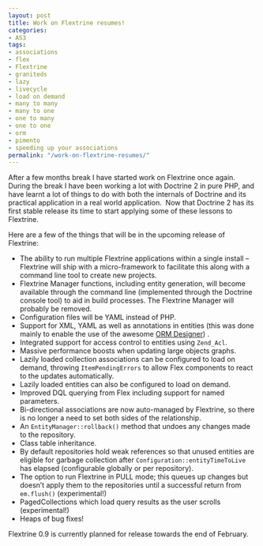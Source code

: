 ```yaml
---
layout: post
title: Work on Flextrine resumes!
categories:
- AS3
tags:
- associations
- flex
- Flextrine
- graniteds
- lazy
- livecycle
- load on demand
- many to many
- many to one
- one to many
- one to one
- orm
- pimento
- speeding up your associations
permalink: "/work-on-flextrine-resumes/"
---
```


After a few months break I have started work on Flextrine once again.&#160; During the break I have been working a lot with Doctrine 2 in pure PHP, and have learnt a lot of things to do with both the internals of Doctrine and its practical application in a real world application.&#160; Now that Doctrine 2 has its first stable release its time to start applying some of these lessons to Flextrine.

Here are a few of the things that will be in the upcoming release of Flextrine:

- The ability to run multiple Flextrine applications within a single install – Flextrine will ship with a micro-framework to facilitate this along with a command line tool to create new projects. 
- Flextrine Manager functions, including entity generation, will become available through the command line (implemented through the Doctrine console tool) to aid in build processes. The Flextrine Manager will probably be removed. 
- Configuration files will be YAML instead of PHP. 
- Support for XML, YAML as well as annotations in entities (this was done mainly to enable the use of the awesome [ORM Designer](http://www.orm-designer.com/)) . 
- Integrated support for access control to entities using `Zend_Acl`. 
- Massive performance boosts when updating large objects graphs. 
- Lazily loaded collection associations can be configured to load on demand, throwing `ItemPendingErrors` to allow Flex components to react to the updates automatically. 
- Lazily loaded entities can also be configured to load on demand. 
- Improved DQL querying from Flex including support for named parameters. 
- Bi-directional associations are now auto-managed by Flextrine, so there is no longer a need to set both sides of the relationship. 
- An `EntityManager::rollback()` method that undoes any changes made to the repository. 
- Class table inheritance. 
- By default repositories hold weak references so that unused entities are eligible for garbage collection after `Configuration::entityTimeToLive` has elapsed (configurable globally or per repository).
- The option to run Flextrine in PULL mode; this queues up changes but doesn’t apply them to the repositories until a successful return from `em.flush()` (experimental!) 
- PagedCollections which load query results as the user scrolls (experimental!) 
- Heaps of bug fixes! 

 Flextrine 0.9 is currently planned for release towards the end of February.   
